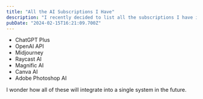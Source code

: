 ```yaml
---
title: "All the AI Subscriptions I Have"
description: "I recently decided to list all the subscriptions I have in Excel to determine which category is the largest. Spoiler alert: it's AI."
pubDate: "2024-02-15T16:21:09.700Z"
---
```


- ChatGPT Plus
- OpenAI API
- Midjourney
- Raycast AI
- Magnific AI
- Canva AI
- Adobe Photoshop AI

I wonder how all of these will integrate into a single system in the future.
